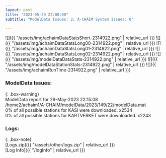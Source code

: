```yaml
---
layout: post
title: "2023-05-29 22:00:00"
subtitle: "ModelData Issues: 2; A-CHAIM System Issues: 0"

---
```


![]({{ "/assets/img/achaimDataStatsShort-2314922.png" | relative_url }})
![]({{ "/assets/img/achaimDataStatsLong00-2314922.png" | relative_url }})
![]({{ "/assets/img/achaimDataStatsLong01-2314922.png" | relative_url }})
![]({{ "/assets/img/achaimDataStatsLong02-2314922.png" | relative_url }})
![]({{ "/assets/img/modelDataDataStats-2314922.png" | relative_url }})
![]({{ "/assets/img/modelDataStationStats-2314922.png" | relative_url }})
![]({{ "/assets/img/achaimRunTime-2314922.png" | relative_url }})


### ModelData Issues:  
  
{: .box-warning}  
 ModelData report for 29-May-2023 22:15:08   
 /home2/achaim1/A-CHAIM/modelData/2023/149/22/modelData.mat   
 0% of all possible stations for KASI were downloaded. x2534   
 0% of all possible stations for KARTVERKET were downloaded. x2243   
  


### Logs:  
  
{: .box-note}  
[Logs.zip]({{ "/assets/other/logs.zip" | relative_url }})  
[Log Info]({{ "/logInfo" | relative_url }})  
